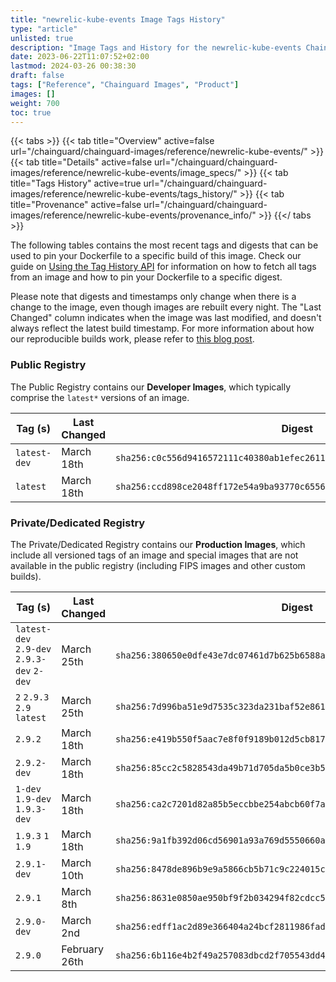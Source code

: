 ```yaml
---
title: "newrelic-kube-events Image Tags History"
type: "article"
unlisted: true
description: "Image Tags and History for the newrelic-kube-events Chainguard Image"
date: 2023-06-22T11:07:52+02:00
lastmod: 2024-03-26 00:38:30
draft: false
tags: ["Reference", "Chainguard Images", "Product"]
images: []
weight: 700
toc: true
---
```


{{< tabs >}}
{{< tab title="Overview" active=false url="/chainguard/chainguard-images/reference/newrelic-kube-events/" >}}
{{< tab title="Details" active=false url="/chainguard/chainguard-images/reference/newrelic-kube-events/image_specs/" >}}
{{< tab title="Tags History" active=true url="/chainguard/chainguard-images/reference/newrelic-kube-events/tags_history/" >}}
{{< tab title="Provenance" active=false url="/chainguard/chainguard-images/reference/newrelic-kube-events/provenance_info/" >}}
{{</ tabs >}}

The following tables contains the most recent tags and digests that can be used to pin your Dockerfile to a specific build of this image. Check our guide on [Using the Tag History API](/chainguard/chainguard-images/using-the-tag-history-api/) for information on how to fetch all tags from an image and how to pin your Dockerfile to a specific digest.

Please note that digests and timestamps only change when there is a change to the image, even though images are rebuilt every night. The "Last Changed" column indicates when the image was last modified, and doesn't always reflect the latest build timestamp. For more information about how our reproducible builds work, please refer to [this blog post](https://www.chainguard.dev/unchained/reproducing-chainguards-reproducible-image-builds).

### Public Registry
The Public Registry contains our **Developer Images**, which typically comprise the `latest*` versions of an image.

| Tag (s)       | Last Changed | Digest                                                                    |
|---------------|--------------|---------------------------------------------------------------------------|
|  `latest-dev` | March 18th   | `sha256:c0c556d9416572111c40380ab1efec26117eb99895ae9e63f74710058d5cee40` |
|  `latest`     | March 18th   | `sha256:ccd898ce2048ff172e54a9ba93770c6556b2995d26766ef95a22d20c6d6f730e` |


### Private/Dedicated Registry
The Private/Dedicated Registry contains our **Production Images**, which include all versioned tags of an image and special images that are not available in the public registry (including FIPS images and other custom builds).

| Tag (s)                                     | Last Changed  | Digest                                                                    |
|---------------------------------------------|---------------|---------------------------------------------------------------------------|
|  `latest-dev` `2.9-dev` `2.9.3-dev` `2-dev` | March 25th    | `sha256:380650e0dfe43e7dc07461d7b625b6588abc35cbdf2c880e9e2d19658988acb1` |
|  `2` `2.9.3` `2.9` `latest`                 | March 25th    | `sha256:7d996ba51e9d7535c323da231baf52e8612599b8ed4627e65a9d7f9c864771f1` |
|  `2.9.2`                                    | March 18th    | `sha256:e419b550f5aac7e8f0f9189b012d5cb8177b4157538eadbd20c2fc5490a6516b` |
|  `2.9.2-dev`                                | March 18th    | `sha256:85cc2c5828543da49b71d705da5b0ce3b5ee9630a549a44c41d474809392adf7` |
|  `1-dev` `1.9-dev` `1.9.3-dev`              | March 18th    | `sha256:ca2c7201d82a85b5eccbbe254abcb60f7a177d70bcb02bfe3e6d00146f9c1df9` |
|  `1.9.3` `1` `1.9`                          | March 18th    | `sha256:9a1fb392d06cd56901a93a769d5550660aff97ef0ab17deb84f1b693483e72c8` |
|  `2.9.1-dev`                                | March 10th    | `sha256:8478de896b9e9a5866cb5b71c9c224015c8a77ecfc7b69ebb06e61a325d60037` |
|  `2.9.1`                                    | March 8th     | `sha256:8631e0850ae950bf9f2b034294f82cdcc5f4a2d4f0fb813d79976e89a23e691d` |
|  `2.9.0-dev`                                | March 2nd     | `sha256:edff1ac2d89e366404a24bcf2811986fad8407f064942cb89fb274c75ac44387` |
|  `2.9.0`                                    | February 26th | `sha256:6b116e4b2f49a257083dbcd2f705543dd4b553a439be1321a041977b09b037da` |

